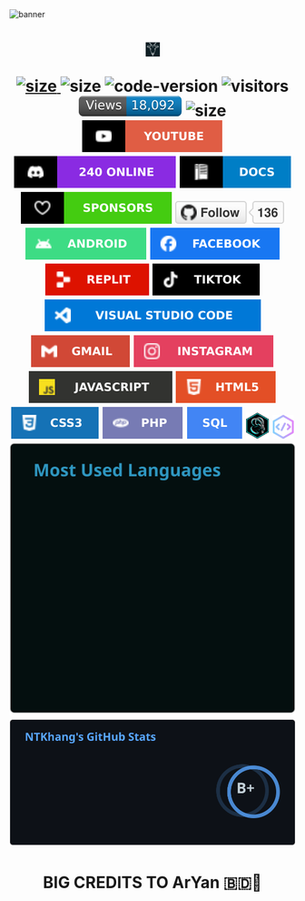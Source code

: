 <img src="https://i.ibb.co/r5W1w9C/65a2deab8394d754214210.gif" alt="banner">
<h1 align="center">
  <img src="./dashboard/images/logo-non-bg.png" width="25px">

<p align="center">
	<a href="https://nodejs.org/dist/v16.20.0">
		<img alt="size" src="https://img.shields.io/badge/Nodejs%20Support-16.x-brightgreen.svg?style=flat-square.png" alt="Nodejs Support v16.x">
	</a>
  <img alt="size" src="https://img.shields.io/github/repo-size/ntkhang03/Goat-Bot-V2.svg?style=flat-square&label=size.png">
  <img alt="code-version" src="https://img.shields.io/badge/dynamic/json?color=brightgreen&label=code%20version&prefix=v&query=%24.version&url=https://github.com/ntkhang03/Goat-Bot-V2/raw/main/package.json&style=flat-square.png">
  <img alt="visitors" src="https://visitor-badge.laobi.icu/badge?style=flat-square&page_id=ntkhang3.Goat-Bot-V2.png">
		<img alt="size"
src="./dashboard/images/vs.svg">
  <img alt="size" src="https://img.shields.io/badge/license-MIT-green?style=flat-square&color=brightgreen.png">
		<img alt="size"
src="./dashboard/images/youtube.svg">
  <img alt="size"
src="./dashboard/images/discord.svg">
	<img alt="size"
src="./dashboard/images/docs.svg">
	<img alt="size"
src="./dashboard/images/sponsor.svg">
	<img alt="size"
src="./dashboard/images/github.svg">
  <img alt="size"
src="./dashboard/images/an.svg">
	<img alt="size"
src="./dashboard/images/facebook.svg">
	<img alt="size"
src="./dashboard/images/hello.svg">
		<img alt="size"
src="./dashboard/images/tiktok.svg">
	<img alt="size"
src="./dashboard/images/vscode.svg">
		<img alt="size"
src="./dashboard/images/gmail.svg">
		<img alt="size"
src="./dashboard/images/insta.svg">
	<img alt="size"
src="./dashboard/images/java.svg">
	<img alt="size"
	src="./dashboard/images/html.svg">
		<img alt="size"
src="./dashboard/images/css.svg">
		<img alt="size"
src="./dashboard/images/php.svg">
	<img alt="size"
src="./dashboard/images/sql.svg">
		<img src="./dashboard/images/cliff.png" width="40px">
<img src="./dashboard/images/yazky.png"
width="37px">
	<img alt="size"
src="./dashboard/images/sh.svg">
		<img alt="size"
src="./dashboard/images/st.svg">

</p>
  
<h1 align="center"> 
<summary align="center">BIG CREDITS TO ArYan 🇧🇩🤝 </summary>
